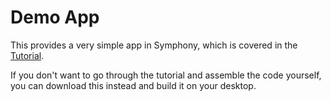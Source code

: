 # Demo App

This provides a very simple app in Symphony, which is covered in the [Tutorial](../../tutorials/Spring-Boot-App.md).

If you don't want to go through the tutorial and assemble the code yourself, you can download this instead and build it on your desktop.


